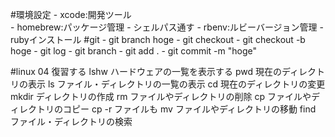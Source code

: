 #環境設定
    -   xcode:開発ツール  
    -   homebrew:パッケージ管理
        - シェルパス通す
    -   rbenv:ルビーバージョン管理
        - rubyインストール
#git
    - git branch hoge
    - git checkout
    - git checkout -b hoge
    - git log
    - git branch
    - git add .
    - git commit -m "hoge"

#linux
04 復習する
lshw	ハードウェアの一覧を表示する
pwd     現在のディレクトリの表示
ls      ファイル・ディレクトリの一覧の表示
cd      現在のディレクトリの変更
mkdir	ディレクトリの作成
rm	    ファイルやディレクトリの削除
cp	    ファイルやディレクトリのコピー
        cp -r ファイルも
mv	    ファイルやディレクトリの移動
find	ファイル・ディレクトリの検索